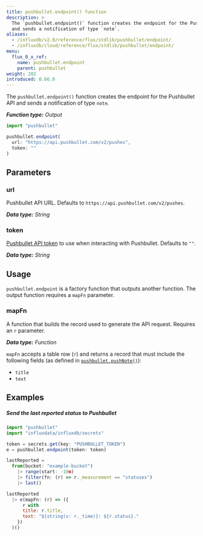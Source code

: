 ```yaml
---
title: pushbullet.endpoint() function
description: >
  The `pushbullet.endpoint()` function creates the endpoint for the Pushbullet API
  and sends a notification of type `note`.
aliases:
  - /influxdb/v2.0/reference/flux/stdlib/pushbullet/endpoint/
  - /influxdb/cloud/reference/flux/stdlib/pushbullet/endpoint/
menu:
  flux_0_x_ref:
    name: pushbullet.endpoint
    parent: pushbullet
weight: 202
introduced: 0.66.0
---
```


The `pushbullet.endpoint()` function creates the endpoint for the Pushbullet API
and sends a notification of type `note`.

_**Function type:** Output_

```js
import "pushbullet"

pushbullet.endpoint(
  url: "https://api.pushbullet.com/v2/pushes",
  token: ""
)
```

## Parameters

### url
Pushbullet API URL.
Defaults to `https://api.pushbullet.com/v2/pushes`.

_**Data type:** String_

### token
[Pushbullet API token](https://get.pushbullet.help/hc/en-us/articles/215770388-Create-and-regenerate-API-tokens)
to use when interacting with Pushbullet.
Defaults to `""`.

_**Data type:** String_


## Usage
`pushbullet.endpoint` is a factory function that outputs another function.
The output function requires a `mapFn` parameter.

### mapFn
A function that builds the record used to generate the API request.
Requires an `r` parameter.

_**Data type:** Function_

`mapFn` accepts a table row (`r`) and returns a record that must include the
following fields (as defined in [`pushbullet.pushNote()`](/flux/v0.x/stdlib/pushbullet/pushnote/#title)):

- `title`
- `text`

## Examples

##### Send the last reported status to Pushbullet
```js
import "pushbullet"
import "influxdata/influxdb/secrets"

token = secrets.get(key: "PUSHBULLET_TOKEN")
e = pushbullet.endpoint(token: token)

lastReported =
  from(bucket: "example-bucket")
    |> range(start: -10m)
    |> filter(fn: (r) => r._measurement == "statuses")
    |> last()

lastReported
  |> e(mapFn: (r) => ({
      r with
      title: r.title,
      text: "${string(v: r._time)}: ${r.status}."
    })
  )()
```
